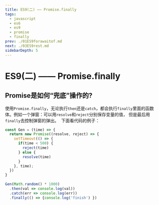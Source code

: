 ```yaml
---
title: ES9(二) —— Promise.finally
tags: 
  - javascript
  - es6
  - es9
  - promise
  - finally
prev: ./01ES9forawaitof.md
next: ./03ES9rest.md
sidebarDepth: 5
---
```

# ES9(二) —— Promise.finally

## Promise是如何“兜底”操作的?
使用`Promise.finally`，无论执行`then`还是`catch`，都会执行`finally`里面的函数体。
​
例如一个弹窗：可以用`resolve`和`reject`分别保存变量的值，
但是最后用`finally`去控制弹窗的弹出。
​
下面看代码的例子：
```js
const Gen = (time) => {
  return new Promise((resolve, reject) => {
    setTimeout(() => {
      if(time < 500) {
        reject(time)
      } else {
        resolve(time)
      }
    }, time);
  })
}
​
Gen(Math.random() * 1000)
  .then(val => console.log(val))
  .catch(err => console.log(err))
  .finally(() => {console.log('finish') })
```

